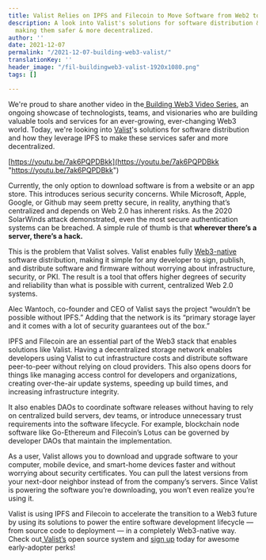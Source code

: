 ```yaml
---
title: Valist Relies on IPFS and Filecoin to Move Software from Web2 to Web3
description: A look into Valist's solutions for software distribution & how IPFS is
  making them safer & more decentralized.
author: ''
date: 2021-12-07
permalink: "/2021-12-07-building-web3-valist/"
translationKey: ''
header_image: "/fil-buildingweb3-valist-1920x1080.png"
tags: []

---
```

We're proud to share another video in the[ Building Web3 Video Series](https://www.youtube.com/playlist?list=PL_0VrY55uV1-THfh1GVoE6v0SxKO9M0gs), an ongoing showcase of technologists, teams, and visionaries who are building valuable tools and services for an ever-growing, ever-changing Web3 world. Today, we're looking into [Valist](https://valist.io/)'s solutions for software distribution and how they leverage IPFS to make these services safer and more decentralized.

[https://youtu.be/7ak6PQPDBkk](https://youtu.be/7ak6PQPDBkk "https://youtu.be/7ak6PQPDBkk")

Currently, the only option to download software is from a website or an app store. This introduces serious security concerns. While Microsoft, Apple, Google, or Github may seem pretty secure, in reality, anything that’s centralized and depends on Web 2.0 has inherent risks. As the 2020 SolarWinds attack demonstrated, even the most secure authentication systems can be breached. A simple rule of thumb is that **wherever there’s a server, there’s a hack.**

This is the problem that Valist solves. Valist enables fully [Web3-native](https://medium.com/valist/how-the-internet-is-secured-and-a-web-3-0-approach-to-signed-software-distribution-a841ad377060) software distribution, making it simple for any developer to sign, publish, and distribute software and firmware without worrying about infrastructure, security, or PKI. The result is a tool that offers higher degrees of security and reliability than what is possible with current, centralized Web 2.0 systems.

Alec Wantoch, co-founder and CEO of Valist says the project “wouldn’t be possible without IPFS.” Adding that the network is its “primary storage layer and it comes with a lot of security guarantees out of the box.”

IPFS and Filecoin are an essential part of the Web3 stack that enables solutions like Valist. Having a decentralized storage network enables developers using Valist to cut infrastructure costs and distribute software peer-to-peer without relying on cloud providers. This also opens doors for things like managing access control for developers and organizations, creating over-the-air update systems, speeding up build times, and increasing infrastructure integrity.

It also enables DAOs to coordinate software releases without having to rely on centralized build servers, dev teams, or introduce unnecessary trust requirements into the software lifecycle. For example, blockchain node software like Go-Ethereum and Filecoin’s Lotus can be governed by developer DAOs that maintain the implementation.

As a user, Valist allows you to download and upgrade software to your computer, mobile device, and smart-home devices faster and without worrying about security certificates. You can pull the latest versions from your next-door neighbor instead of from the company’s servers. Since Valist is powering the software you’re downloading, you won’t even realize you’re using it.

Valist is using IPFS and Filecoin to accelerate the transition to a Web3 future by using its solutions to power the entire software development lifecycle — from source code to deployment — in a completely Web3-native way. Check out[ Valist’s](http://valist.io/) open source system and [sign up](https://app.valist.io/) today for awesome early-adopter perks!